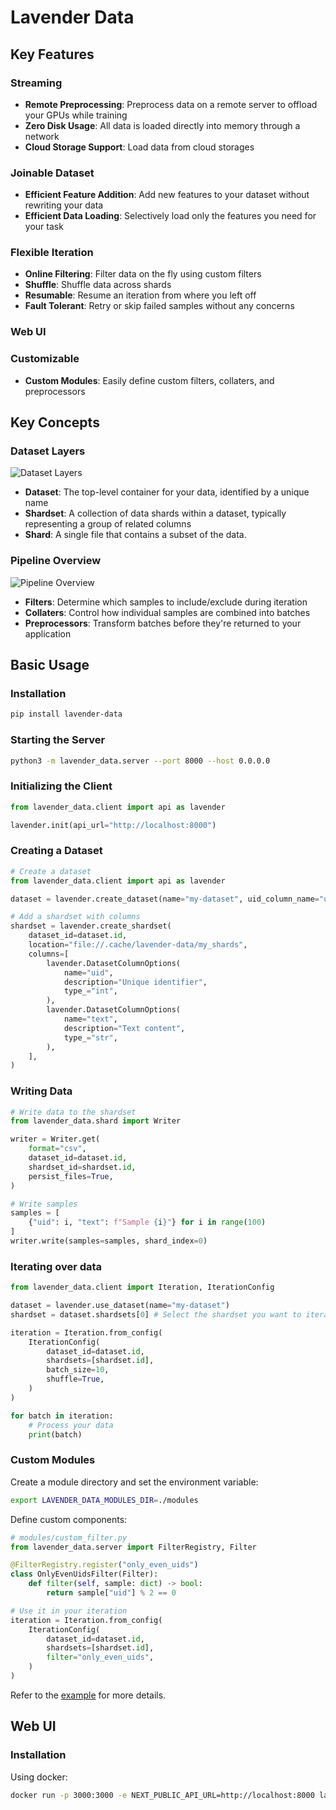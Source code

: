 # Lavender Data

## Key Features

### Streaming

- **Remote Preprocessing**: Preprocess data on a remote server to offload your GPUs while training
- **Zero Disk Usage**: All data is loaded directly into memory through a network
- **Cloud Storage Support**: Load data from cloud storages

### Joinable Dataset

- **Efficient Feature Addition**: Add new features to your dataset without rewriting your data
- **Efficient Data Loading**: Selectively load only the features you need for your task

### Flexible Iteration

- **Online Filtering**: Filter data on the fly using custom filters
- **Shuffle**: Shuffle data across shards
- **Resumable**: Resume an iteration from where you left off
- **Fault Tolerant**: Retry or skip failed samples without any concerns

### Web UI

### Customizable

- **Custom Modules**: Easily define custom filters, collaters, and preprocessors

## Key Concepts

### Dataset Layers

<img src="./assets/dataset-layers.png" alt="Dataset Layers" />

- **Dataset**: The top-level container for your data, identified by a unique name
- **Shardset**: A collection of data shards within a dataset, typically representing a group of related columns
- **Shard**: A single file that contains a subset of the data.

### Pipeline Overview

<img src="./assets/overview.png" alt="Pipeline Overview" />

- **Filters**: Determine which samples to include/exclude during iteration
- **Collaters**: Control how individual samples are combined into batches
- **Preprocessors**: Transform batches before they're returned to your application

## Basic Usage

### Installation

```bash
pip install lavender-data
```

### Starting the Server

```bash
python3 -m lavender_data.server --port 8000 --host 0.0.0.0
```

### Initializing the Client

```python
from lavender_data.client import api as lavender

lavender.init(api_url="http://localhost:8000")
```

### Creating a Dataset

```python
# Create a dataset
from lavender_data.client import api as lavender

dataset = lavender.create_dataset(name="my-dataset", uid_column_name="uid")

# Add a shardset with columns
shardset = lavender.create_shardset(
    dataset_id=dataset.id,
    location="file://.cache/lavender-data/my_shards",
    columns=[
        lavender.DatasetColumnOptions(
            name="uid",
            description="Unique identifier",
            type_="int",
        ),
        lavender.DatasetColumnOptions(
            name="text",
            description="Text content",
            type_="str",
        ),
    ],
)
```

### Writing Data

```python
# Write data to the shardset
from lavender_data.shard import Writer

writer = Writer.get(
    format="csv",
    dataset_id=dataset.id,
    shardset_id=shardset.id,
    persist_files=True,
)

# Write samples
samples = [
    {"uid": i, "text": f"Sample {i}"} for i in range(100)
]
writer.write(samples=samples, shard_index=0)
```

### Iterating over data

```python
from lavender_data.client import Iteration, IterationConfig

dataset = lavender.use_dataset(name="my-dataset")
shardset = dataset.shardsets[0] # Select the shardset you want to iterate over

iteration = Iteration.from_config(
    IterationConfig(
        dataset_id=dataset.id,
        shardsets=[shardset.id],
        batch_size=10,
        shuffle=True,
    )
)

for batch in iteration:
    # Process your data
    print(batch)
```

### Custom Modules

Create a module directory and set the environment variable:

```bash
export LAVENDER_DATA_MODULES_DIR=./modules
```

Define custom components:

```python
# modules/custom_filter.py
from lavender_data.server import FilterRegistry, Filter

@FilterRegistry.register("only_even_uids")
class OnlyEvenUidsFilter(Filter):
    def filter(self, sample: dict) -> bool:
        return sample["uid"] % 2 == 0

# Use it in your iteration
iteration = Iteration.from_config(
    IterationConfig(
        dataset_id=dataset.id,
        shardsets=[shardset.id],
        filter="only_even_uids",
    )
)
```

Refer to the [example](https://github.com/fal-ai/lavender-data/tree/main/examples/quick-start/quick-start.ipynb) for more details.

## Web UI

### Installation

Using docker:

```bash
docker run -p 3000:3000 -e NEXT_PUBLIC_API_URL=http://localhost:8000 lavender-data-ui
```
